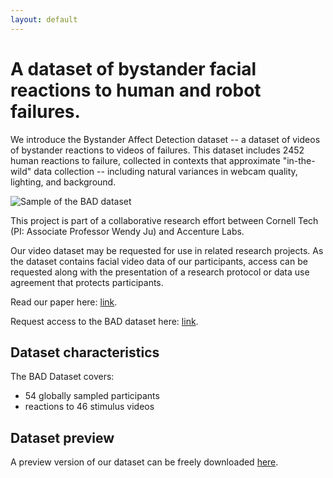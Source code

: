 ```yaml
---
layout: default
---
```

# A dataset of bystander facial reactions to human and robot failures.

We introduce the Bystander Affect Detection dataset -- a dataset of videos of bystander reactions to videos of failures. This dataset includes 2452 human reactions to failure, collected in contexts that approximate "in-the-wild" data collection -- including natural variances in webcam quality, lighting, and background.

![Sample of the BAD dataset](https://bad-dataset.tech.cornell.edu/assets/img/faces.png)

This project is part of a collaborative research effort between Cornell Tech (PI: Associate Professor Wendy Ju) and Accenture Labs.

Our video dataset may be requested for use in related research projects. As the dataset contains facial video data of our participants, access can be requested along with the presentation of a research protocol or data use agreement that protects participants.  

Read our paper here: [link](./another-page.html).

Request access to the BAD dataset here: [link](./another-page.html).

## Dataset characteristics 

The BAD Dataset covers:
* 54 globally sampled participants 
* reactions to 46 stimulus videos 

## Dataset preview

A preview version of our dataset can be freely downloaded [here](./another-page.html). 

